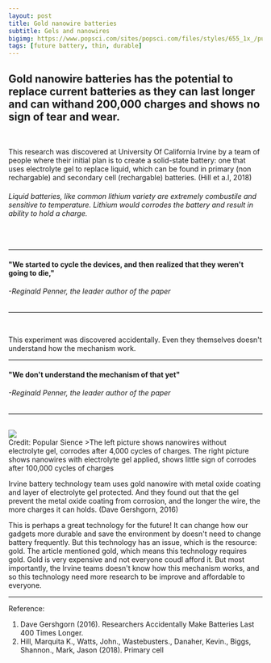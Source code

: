 ```yaml
---
layout: post
title: Gold nanowire batteries
subtitle: Gels and nanowires
bigimg: https://www.popsci.com/sites/popsci.com/files/styles/655_1x_/public/dsc_0008.jpg?itok=Ll3TWX79&fc=49,51
tags: [future battery, thin, durable]
---
```

## Gold nanowire batteries has the potential to replace current batteries as they can last longer and can withand 200,000 charges and shows no sign of tear and wear. ##

<br>

This research was discovered at University Of California Irvine by a team of people where their initial plan is to create a solid-state battery: one that uses electrolyte gel to replace liquid, which can be found in primary (non rechargable) and secondary cell (rechargable) batteries. (Hill et a.l, 2018)

###### Liquid batteries, like common lithium variety are *extremely combustile* and sensitive to temperature. Lithium would corrodes the battery and result in ability to hold a charge. ######

<br>

---
#### "We started to cycle the devices, and then realized that they weren't going to die," ####
###### -Reginald Penner, the leader author of the paper #######
---

<br>

This experiment was discovered accidentally. Even they themselves doesn't understand how the mechanism work.

---
#### "We don't understand the mechanism of that yet" ####
###### -Reginald Penner, the leader author of the paper #######
---

<br>

<img src="https://www.popsci.com/sites/popsci.com/files/styles/325_1x_/public/fig7-sem_shell_loss.jpg" style="margin:auto;display:block;">
Credit: Popular Sience
>The left picture shows nanowires without electrolyte gel, corrodes after 4,000 cycles of charges. The right picture shows nanowires with electrolyte gel applied, shows little sign of corrodes after 100,000 cycles of charges

Irvine battery technology team uses gold nanowire with metal oxide coating and layer of electrolyte gel protected. And they found out that the gel prevent the metal oxide coating from corrosion, and the longer the wire, the more charges it can holds. (Dave Gershgorn, 2016)

This is perhaps a great technology for the future! It can change how our gadgets more durable and save the environment by doesn't need to change battery frequently. But this technology has an issue, which is the resource: gold. The article mentioned gold, which means this technology requires gold. Gold is very expensive and not everyone coudl afford it. But most importantly, the Irvine teams doesn't know how this mechanism works, and so this technology need more research to be improve and affordable to everyone.  

---

Reference:  
1. Dave Gershgorn (2016). Researchers Accidentally Make Batteries Last 400 Times Longer.  
2. Hill, Marquita K., Watts, John., Wastebusters., Danaher, Kevin., Biggs, Shannon., Mark, Jason (2018). Primary cell





